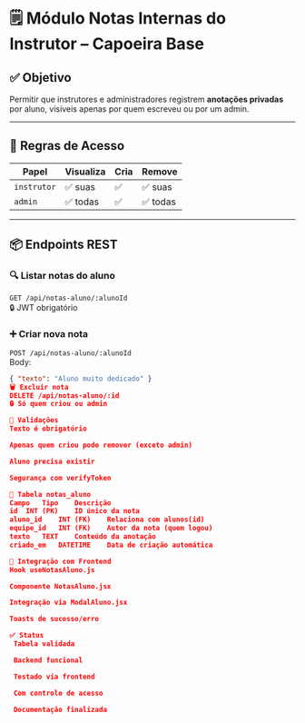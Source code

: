 # 🗒️ Módulo Notas Internas do Instrutor – Capoeira Base

## ✅ Objetivo

Permitir que instrutores e administradores registrem **anotações privadas** por aluno, visíveis apenas por quem escreveu ou por um admin.

---

## 🔐 Regras de Acesso

| Papel       | Visualiza | Cria | Remove |
|-------------|-----------|------|--------|
| `instrutor` | ✅ suas    | ✅   | ✅ suas |
| `admin`     | ✅ todas   | ✅   | ✅ todas |

---

## 📦 Endpoints REST

### 🔍 Listar notas do aluno
`GET /api/notas-aluno/:alunoId`  
🔒 JWT obrigatório

### ➕ Criar nova nota
`POST /api/notas-aluno/:alunoId`  
Body:
```json
{ "texto": "Aluno muito dedicado" }
🗑️ Excluir nota
DELETE /api/notas-aluno/:id
🔒 Só quem criou ou admin

🧠 Validações
Texto é obrigatório

Apenas quem criou pode remover (exceto admin)

Aluno precisa existir

Segurança com verifyToken

🧱 Tabela notas_aluno
Campo	Tipo	Descrição
id	INT (PK)	ID único da nota
aluno_id	INT (FK)	Relaciona com alunos(id)
equipe_id	INT (FK)	Autor da nota (quem logou)
texto	TEXT	Conteúdo da anotação
criado_em	DATETIME	Data de criação automática

🧩 Integração com Frontend
Hook useNotasAluno.js

Componente NotasAluno.jsx

Integração via ModalAluno.jsx

Toasts de sucesso/erro

✅ Status
 Tabela validada

 Backend funcional

 Testado via frontend

 Com controle de acesso

 Documentação finalizada

